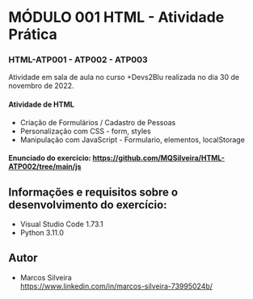 # MÓDULO 001 HTML - Atividade Prática 
### HTML-ATP001 - ATP002 - ATP003
Atividade em sala de aula no curso +Devs2Blu realizada no dia 30 de novembro de 2022.

#### Atividade de HTML<br>
- Criação de Formulários / Cadastro de Pessoas<br>
- Personalização com CSS - form, styles<br>
- Manipulação com JavaScript - Formulario, elementos, localStorage<br>

#### Enunciado do exercício: https://github.com/MQSilveira/HTML-ATP002/tree/main/js

## Informações e requisitos sobre o desenvolvimento do exercício:
- Visual Studio Code 1.73.1<br>
- Python 3.11.0<br>

## Autor<br>
- Marcos Silveira<br>
https://www.linkedin.com/in/marcos-silveira-73995024b/
